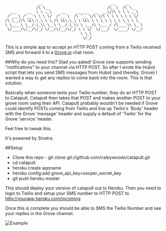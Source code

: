                    __                              ___    __      
                  /\ \__                          /\_ \  /\ \__   
      ___     __  \ \ ,_\    __     _____   __  __\//\ \ \ \ ,_\  
     /'___\ /'__`\ \ \ \/  /'__`\  /\ '__`\/\ \/\ \ \ \ \ \ \ \/  
    /\ \__//\ \L\.\_\ \ \_/\ \L\.\_\ \ \L\ \ \ \_\ \ \_\ \_\ \ \_ 
    \ \____\ \__/.\_\\ \__\ \__/.\_\\ \ ,__/\ \____/ /\____\\ \__\
     \/____/\/__/\/_/ \/__/\/__/\/_/ \ \ \/  \/___/  \/____/ \/__/
                                      \ \_\                       
                                       \/_/



This is a simple app to accept an HTTP POST coming from a Twilio received SMS and forward it to a [Grove.io](http://Grove.io) chat room.


##Why do you need this?
Glad you asked! Grove now supports sending "notifications" to your channel via HTTP POST. So after I wrote the Hubot script that lets
you send SMS messages from Hubot (and thereby, Grove) I wanted a way to get any replies to come back into the room. This is that solution.

Basically when someone texts your Twilio number, they do an HTTP POST to Catapult. Catapult then takes that POST and makes another POST
to your grove room using their API. Catapult probably wouldn't be needed if Grove could identify POSTs coming from Twilio and line up
Twilio's 'Body' header with the Grove 'message' header and supply a default of 'Twilio' for the Grove 'service' header.

Feel free to tweak this.

It's powered by Sinatra.

##Setup

* Clone this repo - git clone git://github.com/caleywoods/catapult.git
* cd catapult
* heroku create appname
* heroku config:add grove_api_key=sooper_secret_key
* git push heroku master

This should deploy your version of catapult out to Heroku. Then you need to login to Twilio and setup your SMS number to
HTTP POST to http://yourapp.heroku.com/incoming

Once this is complete you should be able to SMS the Twilio Number and see your replies in the Grove channel.

![Example](http://i.imgur.com/wcjzQ.png)
